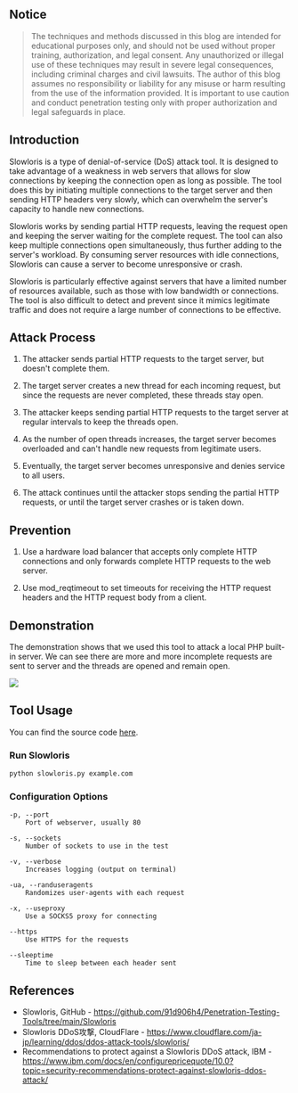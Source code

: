 ## Notice

> The techniques and methods discussed in this blog are intended for educational purposes only, and should not be used without proper training, authorization, and legal consent. Any unauthorized or illegal use of these techniques may result in severe legal consequences, including criminal charges and civil lawsuits. The author of this blog assumes no responsibility or liability for any misuse or harm resulting from the use of the information provided. It is important to use caution and conduct penetration testing only with proper authorization and legal safeguards in place.

## Introduction

Slowloris is a type of denial-of-service (DoS) attack tool. It is designed to take advantage of a weakness in web servers that allows for slow connections by keeping the connection open as long as possible. The tool does this by initiating multiple connections to the target server and then sending HTTP headers very slowly, which can overwhelm the server's capacity to handle new connections.

Slowloris works by sending partial HTTP requests, leaving the request open and keeping the server waiting for the complete request. The tool can also keep multiple connections open simultaneously, thus further adding to the server's workload. By consuming server resources with idle connections, Slowloris can cause a server to become unresponsive or crash.

Slowloris is particularly effective against servers that have a limited number of resources available, such as those with low bandwidth or connections. The tool is also difficult to detect and prevent since it mimics legitimate traffic and does not require a large number of connections to be effective.

## Attack Process

1. The attacker sends partial HTTP requests to the target server, but doesn't complete them.

2. The target server creates a new thread for each incoming request, but since the requests are never completed, these threads stay open.

3. The attacker keeps sending partial HTTP requests to the target server at regular intervals to keep the threads open.

4. As the number of open threads increases, the target server becomes overloaded and can't handle new requests from legitimate users.

5. Eventually, the target server becomes unresponsive and denies service to all users.

6. The attack continues until the attacker stops sending the partial HTTP requests, or until the target server crashes or is taken down.

## Prevention

1. Use a hardware load balancer that accepts only complete HTTP connections and only forwards complete HTTP requests to the web server.

2. Use mod_reqtimeout to set timeouts for receiving the HTTP request headers and the HTTP request body from a client.

## Demonstration

The demonstration shows that we used this tool to attack a local PHP built-in server. We can see there are more and more incomplete requests are sent to server and the threads are opened and remain open.

![](https://i.imgur.com/0xlF9Aa.gif)

## Tool Usage

You can find the source code <a href="https://github.com/91d906h4/Penetration-Testing-Tools/tree/main/Slowloris" target="_blank">here</a>.

### Run Slowloris

```sh
python slowloris.py example.com
```

### Configuration Options

```
-p, --port
    Port of webserver, usually 80
    
-s, --sockets
    Number of sockets to use in the test
    
-v, --verbose
    Increases logging (output on terminal)
    
-ua, --randuseragents
    Randomizes user-agents with each request
    
-x, --useproxy
    Use a SOCKS5 proxy for connecting
    
--https
    Use HTTPS for the requests
    
--sleeptime
    Time to sleep between each header sent
```

## References

<ul class="public-article-references">
    <li>Slowloris, GitHub - <a href="https://github.com/91d906h4/Penetration-Testing-Tools/tree/main/Slowloris" target="_blank">https://github.com/91d906h4/Penetration-Testing-Tools/tree/main/Slowloris</a></li>
    <li>Slowloris DDoS攻撃, CloudFlare - <a href="https://www.cloudflare.com/ja-jp/learning/ddos/ddos-attack-tools/slowloris/" target="_blank">https://www.cloudflare.com/ja-jp/learning/ddos/ddos-attack-tools/slowloris/</a></li>
    <li>Recommendations to protect against a Slowloris DDoS attack, IBM - <a href="https://www.ibm.com/docs/en/configurepricequote/10.0?topic=security-recommendations-protect-against-slowloris-ddos-attack" target="_blank">https://www.ibm.com/docs/en/configurepricequote/10.0?topic=security-recommendations-protect-against-slowloris-ddos-attack/</a></li>
</ul>